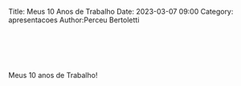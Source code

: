 Title: Meus 10 Anos de Trabalho
Date: 2023-03-07 09:00
Category: apresentacoes
Author:Perceu Bertoletti

<style>
    .profile {
        width: 40%;
        display: inline-block;
    }
    .name {
        display: inline-block;
        text-align: left;
        vertical-align: top;
    }
    section {
        padding-top: 80px;
        position: relative;
        vertical-align: top;
        height: 100%;
    }
    .label {
        position: absolute;
        color: var(--r-background-color);
        background-color: aquamarine;
        border-radius:50% ;
        width: 50px;
        height: 50px;
        top: 0;
        left: 0;
    }
    .languages {
        font-size: 1.5rem;
    }

    ul.languages {
        margin: 0;
    }

    .languages li {
        margin-bottom: 10px;
    }

    p.index {
        margin-bottom: 0;
    }

    .image-1 {
        width: 30%;
        display: inline-block;
    }

    .image-2 {
        width: 30%;
        display: inline-block;
    }

    hr.page-1 {
        margin-top: 0;
    }
    .red {
        color: red;
    }
    .green {
        color:greenyellow;
    }
    .yellow {
        color: yellow;
    }
    hr.divisor {
        margin-top: 10px;
        margin-bottom: 10px;
        border: 1px solid #ccc;
        border-left: 0px solid;
        border-right: 0px solid;
        border-bottom: 0px solid;
        width: 50%;
    }
    p.title {
        margin-top: 0;
        margin-bottom: 5px;
    }
    p.period {
        font-size: 1.3rem;
        margin-top: 0;
        margin-bottom: 5px;
    }

    ul.cursos li {
        font-size: 1rem;
        padding: 5px;
        list-style: none;
        display: inline-block;
        background-color: rgba(255, 255, 255, 0.2);
        border-radius: 10px;
    }
</style>
<section>
    Meus 10 anos de Trabalho!
</section>
<section>
    <div>
        <div class="profile">
            <img src="/theme/img/profile-img.jpg" width="100%" alt="profile image">
        </div>
        <div class="name">
            <p class="index">
                Perceu Gonçalves Bertoletti<br>
                <small>Senior software developer</small>
            </p>
            <hr class="page-1">
            <ol class="languages">
                <li>Vamos conversar um pouquinho?</li>
                <li>Onde e como tudo começou?</li>
                <li>Qual foi o caminho?</li>
                <li>Onde errei? e o que aprendi com isso</li>
                <li>Minha opinião sobre tecnologia/empreendedorismo</li>
                <li>Opinioes Polemicas</li>
                <li>Links</li>
                <li>Duvidas ?</li>
            </ul>
        </div>
    </div>
</section>
<section>
    <span class="label">1</span>
    <a href="https://forms.gle/YJsK1wxMHFrF1sRz7">Acesso ao formulario </a><br>
    <img src="/theme/img/pycaxias_2023.png" alt="qr code">
</section>
<section>
    <span class="label">2</span>
    <p class="title">
        Gravatai
    </p>
    <p class="period">
        2005~2006 <br>
        Programa computador para todos
    </p>
    <div class="image-1">
        <img src="/theme/img/teclado.jpeg" alt="qr code">
    </div>
    <div class="image-1">
        <img src="/theme/img/brick.jpg" alt="qr code">
    </div>
    <div class="image-2">
        <img src="/theme/img/eurodata.png" alt="Certificado">
    </div>
    <ul class="cursos">
        <li>Digitação</li>
        <li>Windons XP</li>
        <li>Word</li>
        <li>Excel</li>
        <li>Power-Point</li>
        <li>Access</li>
        <li>Front-Page</li>
    </ul>
    <hr class="divisor">
    <ul class="cursos">
        <li>Ruby* (RPG Maker)</li>
        <li>IMG tool (vice-city)</li>
    </ul>
</section>
<section>
    <span class="label">3</span>
    <p class="title">
        Gravatai
    </p>
    <p class="period">
        2006~2007
    </p>
    <p>
    <ul class="cursos">
        <li>HTML</li>
        <li>Photopaint</li>
        <li>Javascript Basico</li>
        <li>Macromedia Dreamweaver</li>
        <li>Macromedia Flash</li>
        <li>Macromedia Fireworks</li>
    </ul>
    <hr class="divisor">
    <ul class="cursos">
        <li>Ruby* (RPG Maker)</li>
        <li>Formatação</li>
        <li>Manutenção</li>
    </ul>
    </p>
</section>
<section>
    <span class="label">3</span>
    <p class="title">
        São Marcos
    </p>
    <p class="period">
        2008~2011
    </p>
    <ul class="cursos">
        <li>Corel</li>
        <li>Photoshop</li>
        <li>XP</li>
        <li>Html</li>
        <li>Excel</li>
        <li>Flash MX</li>
        <li>Fireworks MX</li>
        <li>X Games</li>
    </ul>
    <hr class="divisor">
    <ul class="cursos">
        <li>ITIL</li>
        <li>COBIT</li>
        <li>Gerencia de projetos</li>
        <li>Liderança</li>
        <li>PMI</li>
        <li>Python</li>
        <li>PHP</li>
        <li>HTML</li>
        <li>GLPI</li>
        <li>Wordpress</li>
        <li>openproject</li>
        <li>Apache</li>
        <li>FTP</li>
        <li>BAT</li>
    </ul>
    <hr class="divisor">
    <ul class="cursos">
        <li>Faculdade de tecnologias digitais UCS</li>
    </ul>
    <hr class="divisor">
    <ul class="cursos">
        <li>Empacotador</li>
        <li>Repositor de Bebidas</li>
        <li>Contador Ciclico de peças</li>
        <li>Assistente de TI</li>
    </ul>
    </p>
</section>
<section>
    <span class="label">3</span>
    <p class="title">
        São Marcos
    </p>
    <p class="period">
        2012~2015
    </p>
    <ul class="cursos">
        <li>PHP developer</li>
        <li>Tecnico Em informatica</li>
    </ul>
    <hr class="divisor">
    <ul class="cursos">
        <li>VB6</li>
        <li>C#</li>
        <li>Orientação a Objeto</li>
        <li>CSS/Boostrap</li>
        <li>Git</li>
        <li>Wordpress</li>
        <li>Cake</li>
        <li>Codeigniter</li>
        <li>mysql</li>
        <li>postgres</li>
        <li>Refatoração</li>
        <li>Profiling</li>
        <li>DDD</li>
        <li>Solid</li>
    </ul>
    <hr class="divisor">
    <ul class="cursos">
        <li>Faculdade de tecnologias digitais UCS</li>
    </ul>
    <hr class="divisor">
    <ul class="cursos">
        <li>Assistente de TI</li>
        <li>Desenvolvedor</li>
    </ul>
</section>

<section>
    <span class="label">3</span>
    <p class="title">
        São Marcos
    </p>
    <p class="period">
        2015~2016
    </p>
    <ul class="cursos">
        <li>ORM</li>
        <li>PHP</li>
        <li>HMVC</li>
        <li>Codeigniter</li>
    </ul>
    <hr class="divisor">
    <ul class="cursos">
        <li>Instrutor/Professor</li>
        <li>Desenvolvedor</li>
    </ul>
    <hr class="divisor">
    <ul class="cursos">
        <li>Comunidade Python</li>
        <li>Pycaxias</li>
        <li>Tche linux</li>
    </ul>
</section>

<section>
    <span class="label">3</span>
    <p class="title">
        São Marcos / Caxias do sul
    </p>
    <p class="period">
        2017~2022
    </p>
    <p>
    <ul class="cursos">
        <li>Redis</li>
        <li>Comunicação não violenta</li>
    </ul>
    <hr class="divisor">
    <ul class="cursos">
        <li>Welcome to the django</li>
        <li>Python</li>
        <li>PHP</li>
        <li>Javascript</li>
        <li>Elixir</li>
        <li>Haskel</li>
        <li>ELM</li>
        <li>GO</li>
        <li>Flask</li>
        <li>Django</li>
        <li>Fastapi</li>
        <li>Scrapy</li>
        <li>Codeigniter</li>
        <li>CakePHP</li>
        <li>Laravel</li>
        <li>symfony</li>
        <li>Slim</li>
        <li>Lumen</li>
        <li>Vue</li>
        <li>Ionic</li>
        <li>Angular</li>
        <li>React</li>
        <li>Vuetify</li>
        <li>MaterialUi</li>
        <li>Angular Material</li>
    </ul>
    <hr class="divisor">
    <ul class="cursos">
        <li>Empreendedor</li>
        <li>Desenvolvedor</li>
    </ul>
    <hr class="divisor">
    <ul class="cursos">
        <li>Python Brasil</li>
        <li>Python Sul</li>
        <li>Pycaxias</li>
        <li>Tche linux</li>
        <li>Foss</li>
        <li>PHP rs</li>
        <li>RS js</li>
        <li>Comunidade PHP garibaldi</li>
        <li>TDC</li>
    </ul>
</section>

<section>
    <span class="label">3</span>
    <p class="title">
        Eventos
    </p>
    <a href="https://perceubertoletti.tumblr.com/">Tumblr</a>
    <p class="period">
        2023~
    </p>
</section>

<section>
    <span class="label">3</span>
    <p class="title">
        São Marcos
    </p>
    <p class="period">
        2023~
    </p>
    <br>
    <small>
        Conto pra vocês daqui a 10 anos
    </small>
</section>

<section>
    <span class="label">3</span>
    <p class="title">
        Cateirada feita
    </p>
    <p>
        <img src="/theme/img/not-bad-color.jpg" alt="Not bad">
    </p>
</section>

<section>
    <span class="label">4</span>
    <p class="title">
        Bom pois eh...
    </p>
    <p>
        <img src="/theme/img/malz_ai.jpeg" alt="vacilo">
    </p>
</section>

<section>
    <span class="label">4</span>
    <ul>
        <li>Parceirias <span class="fragment green">Prestador de serviço / Funcionário</span></li>
        <li>Empreendedorismo <span class="fragment highlight-red">de palco</span></li>
        <li>Sociedades <span class="fragment green">Prestador de serviço / Funcionário (barato)</span></li>
    </ul>
    <p class="fragment yellow">
        Regra da região que eu vivo, exitem exceções e o mundo e maior que o meu umbigo
    </p>
</section>

<section>
    <span class="label">4</span>
    <p>
        <img src="/theme/img/furia.jpg" alt="furia">
    </p>
</section>

<section>
    <span class="label">4</span>
    <p>
        <img src="/theme/img/calm_down.jpg" alt="we dont this here">
    </p>
</section>

<section>
    <span class="label">4</span>
    <ul>
        <li>Parceirias <span class="fragment green">ganha, ganha, ganha</span></li>
        <li>Sociedades <span class="fragment green">ganha, ganha, ganha</span></li>
        <li>Empreendedorismo <span class="fragment green">Cumpre as leis vigentes, paga seus impostos</span></li>
    </ul>
    <p class="fragment yellow">
        Regra da região que eu vivo, exitem exceções e o mundo e maior que o meu umbigo
    </p>
</section>

<section>
    <span class="label">4</span>
    <p>
        <img src="/theme/img/furia.jpg" alt="furia">
    </p>
</section>

<section>
    <span class="label">4</span>
    <p>
        <img src="/theme/img/calm_down.jpg" alt="we dont this here">
    </p>
</section>

<section>
    <span class="label">4</span>
    <ul>
        <li>Empreendedorismo <span class="fragment green">Disrupção e perigoso</span></li>
        <li>Startup <span class="fragment green">Alto Ganho, Baixa Segurança</span></li>
        <li>Empresa <span class="fragment green">Medio Ganho, Media Segurança</span></li>
        <li>Grande Empresa <span class="fragment green">Alto Ganho, Media Segurança</span></li>
    </ul>
    <p class="fragment yellow">
        Segurança não existe, nem em concursado
    </p>
    <p class="fragment yellow">
        Regra da região que eu vivo, exitem exceções e o mundo e maior que o meu umbigo
    </p>
</section>

<section>
    <span class="label">5</span>
    <p>Minha Opinião <span class="fragment red">Não Importa</span></p>
    <p style="text-align: left">Tecnologia: <br>
    <small>Tecnologia é o conjunto de técnicas, habilidades, métodos e processos usados na produção de bens ou serviços, ou na realização de objetivos, como em investigações científicas. Tecnologia pode ser o conhecimento de técnicas, processos e similares.</small>
</section>

<section>
    <span class="label">5</span>
    <p>Minha Opinião <span class="fragment red">Não Importa</span> </p>
    <p style="text-align: left">Empreendedorismo: <br>
    <small>Empreendedorismo é a capacidade de identificar oportunidades e transformá-las em um negócio viável e lucrativo, por meio da criação, organização e gestão de uma empresa ou empreendimento.</small>
    </p>
</section>

<section>
    <span class="label">5</span>
    <p>Minha Opinião <span class="fragment green" data-fragment-index="4">Aqui sim Importa</span></p>
    <p class="fragment" data-fragment-index="1">Meu lugar</p>
    <p class="fragment" data-fragment-index="2">Não.</p>
    <p class="fragment" data-fragment-index="3">Ação > Discurso.</p>
</section>

<section>
    <span class="label">6</span>
    <p>para os jovens</p>
    <small class="fragment">Seu lugar</small><br>
    <small class="fragment">Aprenda a receber não.</small><br>
    <small class="fragment">Estudar é o minimo</small><br>
    <small class="fragment">Ação > Discurso.</small><br>
    <small class="fragment">Ensine</small><br>
    <small class="fragment">Igual para Igual não existe</small><br>
    <small class="fragment">Opinião</small><br>
    <small class="fragment">Não existe formula mágica</small><br>
    <small class="fragment">Nem todo mundo precisa empreender/vender</small><br>
</section>

<section>
    <span class="label">6</span>
    <p>Para os empreendedores/gestores</p>
    <small class="fragment">Seu lugar</small><br>
    <small class="fragment">Aprenda a dizer e receber não.</small><br>
    <small class="fragment">Estudar é o minimo</small><br>
    <small class="fragment">Ação > Discurso.</small><br>
    <small class="fragment">Ensine</small><br>
    <small class="fragment">Igual para Igual não existe</small><br>
    <small class="fragment">Opinião</small><br>
    <small class="fragment">Crie magia</small><br>
    <small class="fragment">Agradeça quem vende o tempo a você</small><br>
</section>

<section>
    <span class="label">7</span>
    <p>Links</p>
    <a href="https://codetools.com.br/">Code Tools</a><br>
    <a href="https://gist.github.com/Perceu/b18c27a41ab4896d3385852fd33aab6f">Gist</a>
</section>
<section>
    <span class="label">8</span>
    <p>Duvidas ?</p>
</section>